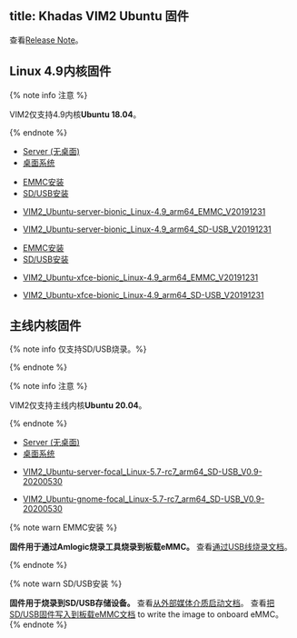 title: Khadas VIM2 Ubuntu 固件
---

查看[Release Note](/zh-cn/firmware/Vim2UbuntuFirmwareReleaseNote.html)。

## Linux 4.9内核固件

{% note info 注意 %}

VIM2仅支持4.9内核**Ubuntu 18.04**。

{% endnote %}


<ul class="nav nav-tabs" id="myTab" role="tablist">
  <li class="nav-item" role="presentation">
    <a class="nav-link active" id="server-tab" data-toggle="tab" href="#server" role="tab" aria-controls="server" aria-selected="true">Server (无桌面)</a>
  </li>
  <li class="nav-item" role="presentation">
    <a class="nav-link" id="desktop-tab" data-toggle="tab" href="#desktop" role="tab" aria-controls="desktop" aria-selected="false">桌面系统</a>
  </li>
</ul>
<div class="tab-content" id="myTabContent">
<div class="tab-pane fade show active" id="server" role="tabpanel" aria-labelledby="server-tab">

<ul class="nav nav-tabs" id="myTab" role="tablist">
  <li class="nav-item" role="presentation">
    <a class="nav-link active" id="emmc-tab" data-toggle="tab" href="#emmc" role="tab" aria-controls="emmc" aria-selected="true">EMMC安装</a>
  </li>
  <li class="nav-item" role="presentation">
    <a class="nav-link" id="sd-tab" data-toggle="tab" href="#sd" role="tab" aria-controls="sd" aria-selected="false">SD/USB安装</a>
  </li>
</ul>
<div class="tab-content" id="myTabContent">
<div class="tab-pane fade show active" id="emmc" role="tabpanel" aria-labelledby="emmc-tab">

* [VIM2_Ubuntu-server-bionic_Linux-4.9_arm64_EMMC_V20191231](https://dl.khadas.com/Firmware/VIM2/Ubuntu/EMMC/VIM2_Ubuntu-server-bionic_Linux-4.9_arm64_EMMC_V20191231.7z)

</div>
<div class="tab-pane fade show" id="sd" role="tabpanel" aria-labelledby="sd-tab">

* [VIM2_Ubuntu-server-bionic_Linux-4.9_arm64_SD-USB_V20191231](https://dl.khadas.com/Firmware/VIM2/Ubuntu/SD_USB/VIM2_Ubuntu-server-bionic_Linux-4.9_arm64_SD-USB_V20191231.7z)

</div>
</div>

</div>
<div class="tab-pane fade show" id="desktop" role="tabpanel" aria-labelledby="desktop-tab">

<ul class="nav nav-tabs" id="myTab" role="tablist">
  <li class="nav-item" role="presentation">
    <a class="nav-link active" id="emmc2-tab" data-toggle="tab" href="#emmc2" role="tab" aria-controls="emmc2" aria-selected="true">EMMC安装</a>
  </li>
  <li class="nav-item" role="presentation">
    <a class="nav-link" id="sd2-tab" data-toggle="tab" href="#sd2" role="tab" aria-controls="sd2" aria-selected="false">SD/USB安装</a>
  </li>
</ul>
<div class="tab-content" id="myTabContent">
<div class="tab-pane fade show active" id="emmc2" role="tabpanel" aria-labelledby="emmc2-tab">

* [VIM2_Ubuntu-xfce-bionic_Linux-4.9_arm64_EMMC_V20191231](https://dl.khadas.com/Firmware/VIM2/Ubuntu/EMMC/VIM2_Ubuntu-xfce-bionic_Linux-4.9_arm64_EMMC_V20191231.7z)

</div>
<div class="tab-pane fade show" id="sd2" role="tabpanel" aria-labelledby="sd2-tab">

* [VIM2_Ubuntu-xfce-bionic_Linux-4.9_arm64_SD-USB_V20191231](https://dl.khadas.com/Firmware/VIM2/Ubuntu/SD_USB/VIM2_Ubuntu-xfce-bionic_Linux-4.9_arm64_SD-USB_V20191231.7z)

</div>
</div>


</div>
</div>

## 主线内核固件

{% note info 仅支持SD/USB烧录。%}


{% endnote %}

{% note info 注意 %}

VIM2仅支持主线内核**Ubuntu 20.04**。

{% endnote %}


<ul class="nav nav-tabs" id="myTab" role="tablist">
  <li class="nav-item" role="presentation">
    <a class="nav-link active" id="server2-tab" data-toggle="tab" href="#server2" role="tab" aria-controls="server2" aria-selected="true">Server (无桌面)</a>
  </li>
  <li class="nav-item" role="presentation">
    <a class="nav-link" id="desktop2-tab" data-toggle="tab" href="#desktop2" role="tab" aria-controls="desktop2" aria-selected="false">桌面系统</a>
  </li>
</ul>
<div class="tab-content" id="myTabContent">
<div class="tab-pane fade show active" id="server2" role="tabpanel" aria-labelledby="server2-tab">

* [VIM2_Ubuntu-server-focal_Linux-5.7-rc7_arm64_SD-USB_V0.9-20200530](https://dl.khadas.com/Firmware/VIM2/Ubuntu/SD_USB/VIM2_Ubuntu-server-focal_Linux-5.7-rc7_arm64_SD-USB_V0.9-20200530.7z)

</div>
<div class="tab-pane fade show" id="desktop2" role="tabpanel" aria-labelledby="desktop2-tab">

* [VIM2_Ubuntu-gnome-focal_Linux-5.7-rc7_arm64_SD-USB_V0.9-20200530](https://dl.khadas.com/Firmware/VIM2/Ubuntu/SD_USB/VIM2_Ubuntu-gnome-focal_Linux-5.7-rc7_arm64_SD-USB_V0.9-20200530.7z)

</div>
</div>

{% note warn EMMC安装 %}

**固件用于通过Amlogic烧录工具烧录到板载eMMC。**
查看[通过USB线烧录文档](/zh-cn/vim1/UpgradeViaUSBCable.html)。

{% endnote %}

{% note warn SD/USB安装 %}

**固件用于烧录到SD/USB存储设备。**
查看[从外部媒体介质启动文档](/zh-cn/vim1/BootFromExtMedia.html)。
查看[把SD/USB固件写入到板载eMMC文档](/zh-cn/vim1/HowToWriteSDImageToEmmc.html) to write the image to onboard eMMC。
{% endnote %}
